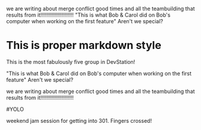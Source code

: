
we are writing about merge conflict good times and all the teambuilding that results from it!!!!!!!!!!!!!!!!!!!!!!
"This is what Bob & Carol did on Bob's computer when working on the first feature" Aren't we special?

# This is proper markdown style


This is the most fabulously five group in DevStation!

"This is what Bob & Carol did on Bob's computer when working on the first feature" Aren't we special?


we are writing about merge conflict good times and all the teambuilding that results from it!!!!!!!!!!!!!!!!!!!!!!

#YOLO


weekend jam session for getting into 301. Fingers crossed!


